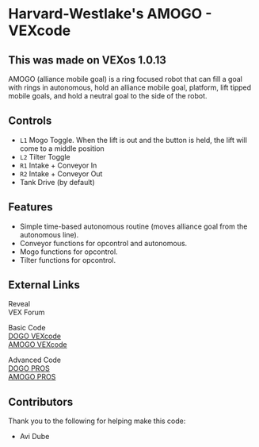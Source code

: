 # Harvard-Westlake's AMOGO - VEXcode

This was made on VEXos 1.0.13
---

AMOGO (alliance mobile goal) is a ring focused robot that can fill a goal with rings in autonomous, hold an alliance mobile goal, platform, lift tipped mobile goals, and hold a neutral goal to the side of the robot. 

## Controls
- `L1` Mogo Toggle.  When the lift is out and the button is held, the lift will come to a middle position
- `L2` Tilter Toggle
- `R1` Intake + Conveyor In
- `R2` Intake + Conveyor Out
- Tank Drive (by default)

## Features
 - Simple time-based autonomous routine (moves alliance goal from the autonomous line).
 - Conveyor functions for opcontrol and autonomous.
 - Mogo functions for opcontrol.
 - Tilter functions for opcontrol.

## External Links

Reveal  
VEX Forum  

Basic Code  
[DOGO VEXcode](https://github.com/Unionjackjz1/HW-DOGO-VEXCODE/)    
[AMOGO VEXcode](https://github.com/Unionjackjz1/HW-AMOGO-VEXCODE/)  

Advanced Code  
[DOGO PROS](https://github.com/Unionjackjz1/HW-DOGO-PROS/)  
[AMOGO PROS](https://github.com/Unionjackjz1/HW-AMOGO-PROS/) 

## Contributors
Thank you to the following for helping make this code:
- Avi Dube
